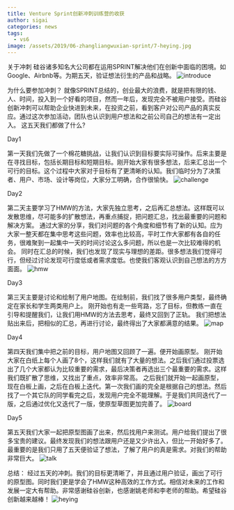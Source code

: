 ```yaml
---
title: Venture Sprint创新冲刺训练营的收获
author: sigai
categories: news
tags:
  - vs6
image: /assets/2019/06-zhangliangwuxian-sprint/7-heying.jpg
---
```

关于冲刺
硅谷诸多知名大公司都在运用SPRINT解决他们在创新中面临的困境。如Google、Airbnb等。为期五天，验证想法衍生的产品和战略。
![introduce](/assets/2019/06-zhangliangwuxian-sprint/1-introduce.jpg)

为什么要参加冲刺？
就像SPRINT总结的，创业最大的浪费，就是把有限的钱、人、时间，投入到一个好看的项目，然而一年后，发现完全不被用户接受。而硅谷创新冲刺可以帮助企业快进到未来，在投资之前，看到客户对公司产品的真实反应。通过这次参加活动，团队也认识到用户想法和之前公司自己的想法有一定出入。
这五天我们都做了什么?

Day1

第一天我们先做了一个棉花糖挑战，让我们认识到目标要实际可操作。后来主要是在寻找目标，包括长期目标和短期目标。刚开始大家有很多想法，后来汇总出一个可行的目标。这个过程中大家对于目标有了更清晰的认知。我们临时分为了决策者、用户、市场、设计等岗位，大家分工明确，合作很愉快。
![challenge](/assets/2019/06-zhangliangwuxian-sprint/2-challenge.jpg)

Day2

第二天主要学习了HMW的方法，大家先独立思考，之后再汇总想法。这样既可以发散思维，尽可能多的扩散想法，再重点捕捉，把问题汇总，找出最重要的问题和解决方案。
通过大家的分享，我们对问题的各个角度和细节有了新的认知。应为大家一整天都在集中思考这些问题，效率也比较高，平时工作大家都有各自的任务，很难聚到一起集中一天的时间讨论这么多问题，所以也是一次比较难得的机会。
同时在汇总的时候，我们也发现了现实与理想的差距。很多想法我们觉得可行，但经过讨论发现可行度低或者需求度低。也使我们客观认识到自己想法的方方面面。
![hmw](/assets/2019/06-zhangliangwuxian-sprint/3-hmw.jpg)

Day3

第三天主要是讨论和绘制了用户地图。在绘制前，我们找了很多用户类型，最终确定在家长和学生两类用户上。
刚开始也有走一些弯路，忘了目标，但教练一直在引导和提醒我们，让我们用HMW的方法去思考，最终又回到了正轨。
我们把想法贴出来后，把相似的汇总，再进行讨论，最终得出了大家都满意的结果。
![map](/assets/2019/06-zhangliangwuxian-sprint/4-map.jpg)

Day4

第四天我们集中把之前的目标，用户地图又回顾了一遍。便开始画原型。
刚开始大家在白纸上每个人画了8个，这样我们就有了大量的想法。之后我们通过投票选出了几个大家都认为比较重要的需求，最后决策者再选出三个最重要的需求。这样我们既扩散了思维，又找出了重点，效率非常高。
之后我们就开始一起画原型，现在白板上画，之后在白板上迭代。第一次我们画的完全是根据自己的想法。然后找了一个其它队的同学看完之后，发现用户完全不能理解。于是我们共同迭代了一版，之后通过优化又迭代了一版，使原型草图更加完善了。
![board](/assets/2019/06-zhangliangwuxian-sprint/5-board.jpg)

Day5

第五天我们大家一起把原型图画了出来，然后找用户来测试。用户给我们提出了很多宝贵的建议。最终发现我们的想法跟用户还是又少许出入，但比一开始好多了。最重要的是我们只用了五天便验证了想法，了解了用户的真是需求。对我们的帮助非常巨大。
![talk](/assets/2019/06-zhangliangwuxian-sprint/6-talk.jpg)

总结：
经过五天的冲刺。我们的目标更清晰了，并且通过用户验证，画出了可行的原型图。同时我们更是学会了HMW这种高效的工作方式。相信对未来的工作和发展一定大有帮助。非常感谢硅谷创新，也感谢姚老师和李老师的帮助。希望硅谷创新越来越棒！
![heying](/assets/2019/06-zhangliangwuxian-sprint/7-heying.jpg)
